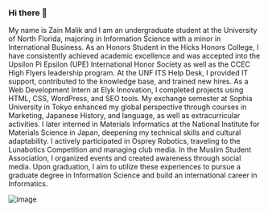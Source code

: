 ### Hi there 👋
My name is Zain Malik and I am an undergraduate student at the University of North Florida, majoring in Information Science with a minor in International Business. As an Honors Student in the Hicks Honors College, I have consistently achieved academic excellence and was accepted into the Upsilon Pi Epsilon (UPE) International Honor Society as well as the CCEC High Flyers leadership program. At the UNF ITS Help Desk, I provided IT support, contributed to the knowledge base, and trained new hires. As a Web Development Intern at Elyk Innovation, I completed projects using HTML, CSS, WordPress, and SEO tools. My exchange semester at Sophia University in Tokyo enhanced my global perspective through courses in Marketing, Japanese History, and language, as well as extracurricular activities. I later interned in Materials Informatics at the National Institute for Materials Science in Japan, deepening my technical skills and cultural adaptability. I actively participated in Osprey Robotics, traveling to the Lunabotics Competition and managing club media. In the Muslim Student Association, I organized events and created awareness through social media. Upon graduation, I aim to utilize these experiences to pursue a graduate degree in Information Science and build an international career in Informatics.

![image](https://github.com/zain0329/zain0329/assets/66034863/01871ef2-2cea-4fcc-af35-299a9f0ea6f4)



<!--
**zain0329/zain0329** is a ✨ _special_ ✨ repository because its `README.md` (this file) appears on your GitHub profile.

Here are some ideas to get you started:

- 🔭 I’m currently working on ...
- 🌱 I’m currently learning ...

- 👯 I’m looking to collaborate on ...
- 🤔 I’m looking for help with ...
- 💬 Ask me about ...
- 📫 How to reach me: ...
- 😄 Pronouns: ...
- ⚡ Fun fact: ...
-->
